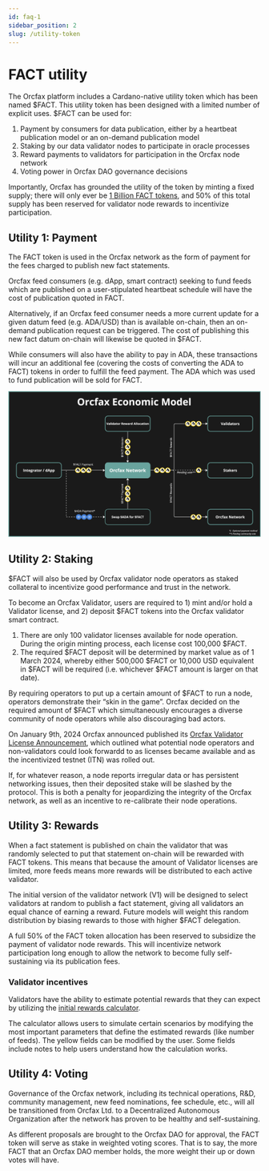 ```yaml
---
id: faq-1
sidebar_position: 2
slug: /utility-token
---
```


# FACT utility
The Orcfax platform includes a Cardano-native utility token which has been named
$FACT. This utility token has been designed with a limited number of explicit
uses. $FACT can be  used for:

1. Payment by consumers for data publication, either by a heartbeat publication
model or an on-demand publication model
2. Staking by our data validator nodes to participate in oracle processes
3. Reward payments to validators for participation in the Orcfax node network
4. Voting power in Orcfax DAO governance decisions

Importantly, Orcfax has grounded the utility of the token by minting a fixed
supply; there will only ever be [1 Billion FACT tokens](tokenomics), and 50% of
this total supply has been reserved for validator node rewards to
incentivize participation.

## Utility 1: Payment
The FACT token is used in the Orcfax network as the form of payment for the fees
charged to publish new fact statements.

Orcfax feed consumers (e.g. dApp, smart contract) seeking to fund feeds which
are published on a user-stipulated heartbeat schedule will have the cost of
publication quoted in FACT.

Alternatively, if an Orcfax feed consumer needs a more current update for a
given datum feed (e.g. ADA/USD) than is available on-chain, then an on-demand
publication request can be triggered. The cost of publishing this new fact datum
on-chain will likewise be quoted in $FACT.

While consumers will also have the ability to pay in ADA, these transactions
will incur an additional fee (covering the costs of converting the ADA to FACT)
tokens in order to fulfill the feed payment. The ADA which was used to fund
publication will be sold for FACT.

![Orcfax Economic Model](/img/2024-02--Orcfax-economic-model2.jpg)

## Utility 2: Staking
$FACT will also be used by Orcfax validator node operators as staked collateral
to incentivize good performance and trust in the network.

To become an Orcfax Validator, users are required to 1) mint and/or hold a
Validator license, and 2) deposit $FACT tokens into the Orcfax validator smart
contract.

1. There are only 100 validator licenses available for node operation. During
the origin minting process, each license cost 100,000 $FACT.
2. The required $FACT deposit will be determined by market value as of 1 March
2024, whereby either 500,000 $FACT or 10,000 USD equivalent in $FACT will be
required (i.e. whichever $FACT amount is larger on that date).

By requiring operators to put up a certain amount of $FACT to run a node,
operators demonstrate their “skin in the game”. Orcfax decided on the required
amount of $FACT which simultaneously encourages a diverse community of node
operators while also discouraging bad actors.

On January 9th, 2024 Orcfax announced published its
[Orcfax Validator License Announcement](https://medium.com/@orcfax/orcfax-validator-license-announcement-5da07ef1439c), which outlined what
potential node operators and non-validators could look forwardd to as licenses
became available and as the incentivized testnet (ITN) was rolled out.

If, for whatever reason, a node reports irregular data or has persistent
networking issues, then their deposited stake will be slashed by the protocol.
This is both a penalty for jeopardizing the integrity of the Orcfax network, as
well as an incentive to re-calibrate their node operations.

## Utility 3: Rewards
When a fact statement is published on chain the validator that was randomly
selected to put that statement on-chain will be rewarded with FACT tokens. This
means that because the amount of Validator licenses are limited, more feeds
means more rewards will be distributed to each active validator.

The initial version of the validator network (V1) will be designed to select
validators at random to publish a fact statement, giving all validators an equal
chance of earning a reward. Future models will weight this random distribution
by biasing rewards to those with higher $FACT delegation.

A full 50% of the FACT token allocation has been reserved to subsidize the
payment of validator node rewards. This will incentivize network participation
long enough to allow the network to become fully self-sustaining via its
publication fees.

### Validator incentives
Validators have the ability to estimate potential rewards that they can expect
by utilizing the [initial rewards calculator](https://docs.google.com/spreadsheets/d/1aH4Zwtn8KUTtrdzBBZFK1_Kulb7_a4uJGjzLhmPTLFc/edit#gid=1934045699).

The calculator allows users to simulate certain scenarios by modifying the most
important parameters that define the estimated rewards (like number of feeds).
The yellow fields can be modified by the user. Some fields include notes to help
users understand how the calculation works.

## Utility 4: Voting
Governance of the Orcfax network, including its technical operations, R&D,
community management, new feed nominations, fee schedule, etc., will all be
transitioned from Orcfax Ltd. to a Decentralized Autonomous Organization after
the network has proven to be healthy and self-sustaining.

As different proposals are brought to the Orcfax DAO for approval, the FACT
token will serve as stake in weighted voting scores. That is to say, the more
FACT that an Orcfax DAO member holds, the more weight their up or down
votes will have.
